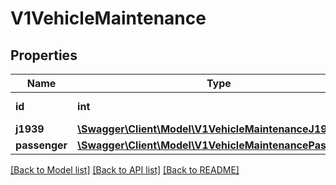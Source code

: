 # V1VehicleMaintenance

## Properties
Name | Type | Description | Notes
------------ | ------------- | ------------- | -------------
**id** | **int** | ID of the vehicle. | 
**j1939** | [**\Swagger\Client\Model\V1VehicleMaintenanceJ1939**](V1VehicleMaintenanceJ1939.md) |  | [optional] 
**passenger** | [**\Swagger\Client\Model\V1VehicleMaintenancePassenger**](V1VehicleMaintenancePassenger.md) |  | [optional] 

[[Back to Model list]](../README.md#documentation-for-models) [[Back to API list]](../README.md#documentation-for-api-endpoints) [[Back to README]](../README.md)


